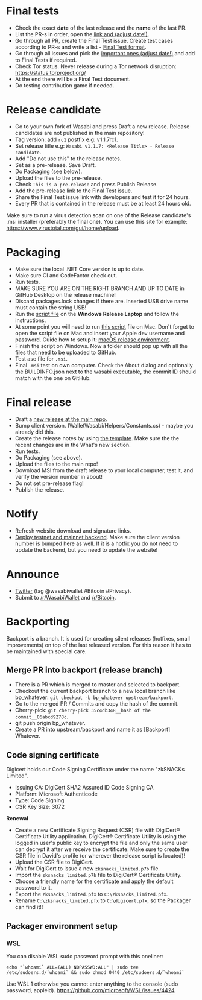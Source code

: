 # Final tests

- Check the exact **date** of the last release and the **name** of the last PR.
- List the PR-s in order, open the [link and (adjust date!)](https://github.com/WalletWasabi/WalletWasabi/pulls?q=is%3Apr+merged%3A%3E%3D2019-07-07+sort%3Aupdated-asc).
- Go through all PR, create the Final Test issue. Create test cases according to PR-s and write a list - [Final Test format](https://github.com/WalletWasabi/WalletWasabi/issues/2227).
- Go through all issues and pick the [important ones (adjust date!)](https://github.com/WalletWasabi/WalletWasabi/issues?utf8=%E2%9C%93&q=is%3Aissue+closed%3A%3E%3D2019-07-07+sort%3Aupdated-asc+) and add to Final Tests if required.
- Check Tor status. Never release during a Tor network disruption: https://status.torproject.org/
- At the end there will be a Final Test document.
- Do testing contribution game if needed. 

# Release candidate

- Go to your own fork of Wasabi and press Draft a new release. Release candidates are not published in the main repository!
- Tag version: add `rc1` postfix e.g: v1.1.7rc1.
- Set release title e.g: `Wasabi v1.1.7: <Release Title> - Release candidate`.
- Add "Do not use this" to the release notes. 
- Set as a pre-release. Save Draft.
- Do Packaging (see below).
- Upload the files to the pre-release.
- Check `This is a pre-release` and press Publish Release.
- Add the pre-release link to the Final Test issue.
- Share the Final Test issue link with developers and test it for 24 hours.
- Every PR that is contained in the release must be at least 24 hours old.

Make sure to run a virus detection scan on one of the Release candidate's .msi installer (preferably the final one). You can use this site for example: https://www.virustotal.com/gui/home/upload.

# Packaging

- Make sure the local .NET Core version is up to date.
- Make sure CI and CodeFactor check out.
- Run tests.
- MAKE SURE YOU ARE ON THE RIGHT BRANCH AND UP TO DATE in GitHub Desktop on the release machine!
- Discard packages.lock changes if there are. Inserted USB drive name must contain the string USB! 
- Run the [script file](https://github.com/WalletWasabi/WalletWasabi/blob/master/WalletWasabi.Packager/scripts/Wasabi_release.ps1) on the **Windows Release Laptop** and follow the instructions.
- At some point you will need to run [this script](https://github.com/WalletWasabi/WalletWasabi/blob/master/WalletWasabi.Packager/scripts/WasabiNoratize.scpt) file on Mac. Don't forget to open the script file on Mac and insert your Apple dev username and password. Guide how to setup it: [macOS release environment](https://github.com/WalletWasabi/WalletWasabi/blob/master/WalletWasabi.Documentation/Guides/MacOsSigning.md).
- Finish the script on Windows. Now a folder should pop up with all the files that need to be uploaded to GitHub.
- Test asc file for `.msi`.
- Final `.msi` test on own computer. Check the About dialog and optionally the BUILDINFO.json next to the wasabi executable, the commit ID should match with the one on GitHub. 

# Final release

- Draft a [new release at the main repo](https://github.com/WalletWasabi/WalletWasabi/releases/new).
- Bump client version. (WalletWasabi/Helpers/Constants.cs) - maybe you already did this.
- Create the release notes by using [the template](https://github.com/WalletWasabi/WalletWasabi/blob/master/WalletWasabi.Documentation/ClientRelease/ReleaseNotesTemplate.md). Make sure the the recent changes are in the What's new section. 
- Run tests.
- Do Packaging (see above).
- Upload the files to the main repo!
- Download MSI from the draft release to your local computer, test it, and verify the version number in about!
- Do not set pre-release flag!
- Publish the release.

# Notify

- Refresh website download and signature links.
- [Deploy testnet and mainnet backend](https://github.com/WalletWasabi/WalletWasabi/blob/master/WalletWasabi.Documentation/HowToDeploy.md). Make sure the client version number is bumped here as well. If it is a hotfix you do not need to update the backend, but you need to update the website!

# Announce

- [Twitter](https://twitter.com) (tag @wasabiwallet #Bitcoin #Privacy).
- Submit to [/r/WasabiWallet](https://old.reddit.com/r/WasabiWallet/) and [/r/Bitcoin](https://old.reddit.com/r/Bitcoin/).

# Backporting

Backport is a branch. It is used for creating silent releases (hotfixes, small improvements) on top of the last released version. For this reason it has to be maintained with special care.

## Merge PR into backport (release branch)

- There is a PR which is merged to master and selected to backport.
- Checkout the current backport branch to a new local branch like bp_whatever: `git checkout -b bp_whatever upstream/backport`.
- Go to the merged PR / Commits and copy the hash of the commit.
- Cherry-pick: `git cherry-pick 35c4db348__hash of the commit__06abcd9278c`.
- git push origin bp_whatever.
- Create a PR into upstream/backport and name it as [Backport] Whatever.

## Code signing certificate

Digicert holds our Code Signing Certificate under the name "zkSNACKs Limited".
- Issuing CA: DigiCert SHA2 Assured ID Code Signing CA
- Platform: Microsoft Authenticode
- Type: Code Signing
- CSR Key Size: 3072

**Renewal**

- Create a new Certificate Signing Request (CSR) file with DigiCert® Certificate Utility application. 
   DigiCert® Certificate Utility is using the logged in user's public key to encrypt the file and only the same user can decrypt it after we receive the certificate.
   Make sure to create the CSR file in David's profile (or wherever the release script is located)!
- Upload the CSR file to DigiCert.
- Wait for DigiCert to issue a new `zksnacks_limited.p7b` file.
- Import the `zksnacks_limited.p7b` file to DigiCert® Certificate Utility.
- Choose a friendly name for the certificate and apply the default password to it.
- Export the `zksnacks_limited.pfx` to `C:\zksnacks_limited.pfx`.
- Rename `C:\zksnacks_limited.pfx` to `C:\digicert.pfx`, so the Packager can find it!!


## Packager environment setup

### WSL

You can disable WSL sudo password prompt with this oneliner: 

```
echo "`whoami` ALL=(ALL) NOPASSWD:ALL" | sudo tee /etc/sudoers.d/`whoami` && sudo chmod 0440 /etc/sudoers.d/`whoami`
```

Use WSL 1 otherwise you cannot enter anything to the console (sudo password, appleid). https://github.com/microsoft/WSL/issues/4424


